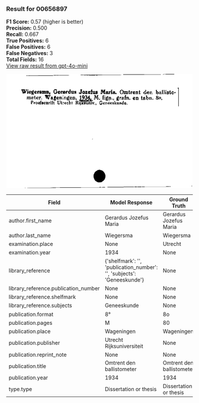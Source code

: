 ### Result for 00656897
**F1 Score:** 0.57 (higher is better)<br>**Precision:** 0.500<br>**Recall:** 0.667<br>**True Positives:** 6<br>**False Positives:** 6<br>**False Negatives:** 3<br>**Total Fields:** 16<br>[View raw result from gpt-4o-mini](https://github.com/RISE-UNIBAS/humanities_data_benchmark/blob/main/results/2025-09-02/T0164/request_T0164_00656897.json)

<img src="https://github.com/RISE-UNIBAS/humanities_data_benchmark/blob/main/benchmarks/zettelkatalog/images/00656897.jpg?raw=true" alt="00656897" width="600px">

| Field | Model Response | Ground Truth | Fuzzy Score | Match |
|-------|----------------|--------------|-------------|-------|
| author.first_name | Gerardus Jozefus Maria | Gerardus Jozefus Maria | 1.000 | ✅ |
| author.last_name | Wiegersma | Wiegersma | 1.000 | ✅ |
| examination.place | None | Utrecht | 0.000 | ❌ |
| examination.year | 1934 | None | 0.000 | ❌ |
| library_reference | {'shelfmark': '', 'publication_number': '', 'subjects': 'Geneeskunde'} | None | 0.000 | ❌ |
| library_reference.publication_number | None | None | 1.000 | ✅ |
| library_reference.shelfmark | None | None | 1.000 | ✅ |
| library_reference.subjects | Geneeskunde | None | 0.000 | ❌ |
| publication.format | 8° | 8o | 0.500 | ❌ |
| publication.pages | M | 80 | 0.000 | ❌ |
| publication.place | Wageningen | Wageningen | 1.000 | ✅ |
| publication.publisher | Utrecht Rijksuniversiteit | None | 0.000 | ❌ |
| publication.reprint_note | None | None | 1.000 | ✅ |
| publication.title | Omtrent den ballistometer | Omtrent den ballistometer | 1.000 | ✅ |
| publication.year | 1934 | 1934 | 1.000 | ✅ |
| type.type | Dissertation or thesis | Dissertation or thesis | 1.000 | ✅ |
